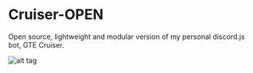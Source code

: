 # Cruiser-OPEN

Open source, lightweight and modular version of my personal discord.js bot, GTE Cruiser.

![alt tag](https://user-images.githubusercontent.com/36449747/102405359-07f51780-3fb7-11eb-856f-21e1560bd3e8.png)
